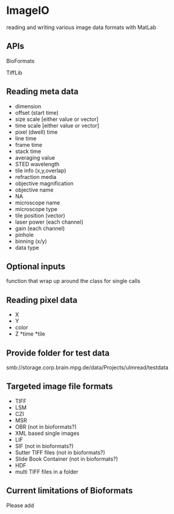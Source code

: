 # ImageIO
reading and writing various image data formats with MatLab

## APIs
BioFormats

TiffLib

## Reading meta data

* dimension
* offset (start time)
* size scale [either value or vector]
* time scale [either value or vector]
* pixel (dwell) time
* line time
* frame time
* stack time
* averaging value
* STED wavelength
* tile info (x,y,overlap)
* refraction media
* objective magnification
* objective name
* NA
* microscope name
* microscope type
* tile position (vector)
* laser power (each channel)
* gain (each channel)
* pinhole
* binning (x/y)
* data type

## Optional inputs
function that wrap up around the class for single calls

## Reading pixel data
* X
* Y
* color
* Z
*time
*tile 

## Provide folder for test data
smb://storage.corp.brain.mpg.de/data/Projects/uImread/testdata

## Targeted image file formats
* TIFF 
* LSM
* CZI
* MSR
* OBR (not in bioformats?)
* XML based single images
* LIF
* SIF (not in bioformats?)
* Sutter TIFF files (not in bioformats?)
* Slide Book Container (not in bioformats?)
* HDF
* multi TIFF files in a folder


## Current limitations of Bioformats
Please add
